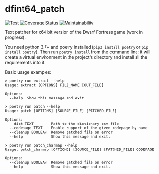 # dfint64_patch

[![Test](https://github.com/dfint/dfint64_patch/actions/workflows/test.yml/badge.svg)](https://github.com/dfint/dfint64_patch/actions/workflows/test.yml)
[![Coverage Status](https://coveralls.io/repos/github/dfint/dfint64_patch/badge.svg)](https://coveralls.io/github/dfint/dfint64_patch)
[![Maintainability](https://api.codeclimate.com/v1/badges/42d223b64187d6e7a05c/maintainability)](https://codeclimate.com/github/dfint/dfint64_patch/maintainability)

Text patcher for x64 bit version of the Dwarf Fortress game (work in progress).

You need python 3.7+ and poetry installed (`pip3 install poetry` or `pip install poetry`). Then run `poetry install` from the command line: it will create a virtual environment in the project's directory and install all the requirements into it. 

Basic usage examples:
```commandline
> poetry run extract --help
Usage: extract [OPTIONS] FILE_NAME [OUT_FILE]

Options:
  --help  Show this message and exit.
```
```commandline
> poetry run patch --help
Usage: patch [OPTIONS] [SOURCE_FILE] [PATCHED_FILE]

Options:
  --dict TEXT        Path to the dictionary csv file
  --codepage TEXT    Enable support of the given codepage by name
  --cleanup BOOLEAN  Remove patched file on error
  --help             Show this message and exit.
```
```commandline
> poetry run patch_charmap --help
Usage: patch_charmap [OPTIONS] [SOURCE_FILE] [PATCHED_FILE] CODEPAGE

Options:
  --cleanup BOOLEAN  Remove patched file on error
  --help             Show this message and exit.
```
